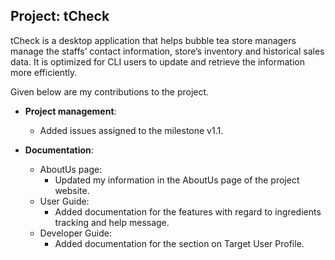 ## Project: tCheck

tCheck is a desktop application that helps bubble tea store managers manage the staffs’ contact information, 
store’s inventory and historical sales data. It is optimized for CLI users to update and retrieve the information more 
efficiently.

Given below are my contributions to the project.

* **Project management**:
  * Added issues assigned to the milestone v1.1.

* **Documentation**:
  * AboutUs page:
    * Updated my information in the AboutUs page of the project website.
  * User Guide:
    * Added documentation for the features with regard to ingredients tracking and help message.
  * Developer Guide:
    * Added documentation for the section on Target User Profile.